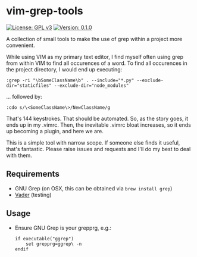 # vim-grep-tools

[![License: GPL v3](https://img.shields.io/badge/License-GPLv3-blue.svg)](https://www.gnu.org/licenses/gpl-3.0)
[![Version: 0.1.0](https://img.shields.io/badge/version-0.1.0-brightgreen.svg)](https://github.com/jams2/vim-grep-tools)


A collection of small tools to make the use of grep within a project more convenient.


While using VIM as my primary text editor, I find myself often using grep from within VIM to find all occurences of a word. To find all occurences in the project directory, I would end up executing:


`:grep -ri "\bSomeClassName\b" . --include="*.py" --exclude-dir="staticfiles" --exclude-dir="node_modules"`


... followed by:


`:cdo s/\<SomeClassName\>/NewClassName/g`


That's 144 keystrokes. That should be automated. So, as the story goes, it ends up in my .vimrc. Then, the inevitable .vimrc bloat increases, so it ends up becoming a plugin, and here we are.


This is a simple tool with narrow scope. If someone else finds it useful, that's fantastic. Please raise issues and requests and I'll do my best to deal with them.



## Requirements

- GNU Grep (on OSX, this can be obtained via `brew install grep`)
- [Vader](https://github.com/junegunn/vader.vim) (testing)


## Usage

- Ensure GNU Grep is your grepprg, e.g.:
    ```
    if executable("ggrep")
        set grepprg=ggrep\ -n
    endif
    ```
